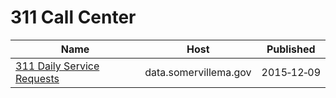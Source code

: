 # 311 Call Center

Name | Host | Published
---- | ---- | ---------
[311 Daily Service Requests](../datasets/xs7t-pxkc.md) | data.somervillema.gov | 2015&#x2011;12&#x2011;09

